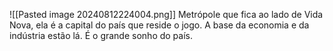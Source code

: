 ![[Pasted image 20240812224004.png]]
Metrópole que fica ao lado de Vida Nova, ela é a capital do país que reside o jogo. A base da economia e da indústria estão lá. É o grande sonho do país.